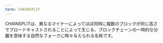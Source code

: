 ```yaml
---
term: CHAINSPLIT
---
```


CHAINSPLITは、異なるマイナーによってほぼ同時に複数のブロックが同じ高さでブロードキャストされることによって生じる、ブロックチェーンの一時的な分離を意味する自然なフォークに時々与えられる名称です。